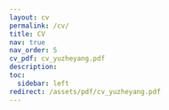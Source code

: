 ```yaml
---
layout: cv
permalink: /cv/
title: CV
nav: true
nav_order: 5
cv_pdf: cv_yuzheyang.pdf
description: 
toc:
  sidebar: left
redirect: /assets/pdf/cv_yuzheyang.pdf
---
```


<!-- This is a description of the page. You can modify it in '_pages/cv.md'. You can also change or remove the top pdf download button. -->
